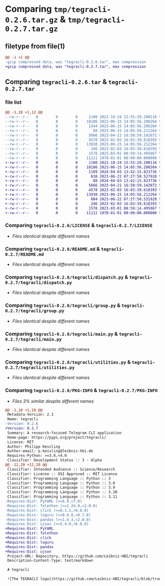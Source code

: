 # Comparing `tmp/tegracli-0.2.6.tar.gz` & `tmp/tegracli-0.2.7.tar.gz`

## filetype from file(1)

```diff
@@ -1 +1 @@
-gzip compressed data, was "tegracli-0.2.6.tar", max compression
+gzip compressed data, was "tegracli-0.2.7.tar", max compression
```

## Comparing `tegracli-0.2.6.tar` & `tegracli-0.2.7.tar`

### file list

```diff
@@ -1,10 +1,12 @@
--rw-r--r--   0        0        0     1100 2022-10-24 15:55:29.200116 tegracli-0.2.6/LICENSE
--rw-r--r--   0        0        0    10186 2023-06-15 14:05:56.208264 tegracli-0.2.6/README.md
--rw-r--r--   0        0        0     1344 2023-06-15 14:05:56.208264 tegracli-0.2.6/pyproject.toml
--rw-r--r--   0        0        0       88 2023-06-15 14:05:56.212264 tegracli-0.2.6/tegracli/__init__.py
--rw-r--r--   0        0        0     5666 2023-04-21 16:50:59.142072 tegracli-0.2.6/tegracli/dispatch.py
--rw-r--r--   0        0        0     4578 2023-02-03 16:03:39.618393 tegracli-0.2.6/tegracli/group.py
--rw-r--r--   0        0        0    13930 2023-06-15 14:05:56.212264 tegracli-0.2.6/tegracli/main.py
--rw-r--r--   0        0        0      246 2023-02-03 16:03:39.618393 tegracli-0.2.6/tegracli/types.py
--rw-r--r--   0        0        0     1578 2023-03-01 08:59:14.495867 tegracli-0.2.6/tegracli/utilities.py
--rw-r--r--   0        0        0    11211 1970-01-01 00:00:00.000000 tegracli-0.2.6/PKG-INFO
+-rw-r--r--   0        0        0     1100 2022-10-24 15:55:29.200116 tegracli-0.2.7/LICENSE
+-rw-r--r--   0        0        0    10186 2023-06-15 14:05:56.208264 tegracli-0.2.7/README.md
+-rw-r--r--   0        0        0     1109 2024-04-03 13:42:15.823736 tegracli-0.2.7/pyproject.toml
+-rw-r--r--   0        0        0      638 2023-06-22 07:27:50.527928 tegracli-0.2.7/tegracli/Makefile
+-rw-r--r--   0        0        0       88 2024-04-03 13:42:15.823736 tegracli-0.2.7/tegracli/__init__.py
+-rw-r--r--   0        0        0     5666 2023-04-21 16:50:59.142072 tegracli-0.2.7/tegracli/dispatch.py
+-rw-r--r--   0        0        0     4578 2023-02-03 16:03:39.618393 tegracli-0.2.7/tegracli/group.py
+-rw-r--r--   0        0        0    13930 2023-06-15 14:05:56.212264 tegracli-0.2.7/tegracli/main.py
+-rw-r--r--   0        0        0      804 2023-06-22 07:27:50.531928 tegracli-0.2.7/tegracli/make.bat
+-rw-r--r--   0        0        0      246 2023-02-03 16:03:39.618393 tegracli-0.2.7/tegracli/types.py
+-rw-r--r--   0        0        0     1578 2023-03-01 08:59:14.495867 tegracli-0.2.7/tegracli/utilities.py
+-rw-r--r--   0        0        0    11112 1970-01-01 00:00:00.000000 tegracli-0.2.7/PKG-INFO
```

### Comparing `tegracli-0.2.6/LICENSE` & `tegracli-0.2.7/LICENSE`

 * *Files identical despite different names*

### Comparing `tegracli-0.2.6/README.md` & `tegracli-0.2.7/README.md`

 * *Files identical despite different names*

### Comparing `tegracli-0.2.6/tegracli/dispatch.py` & `tegracli-0.2.7/tegracli/dispatch.py`

 * *Files identical despite different names*

### Comparing `tegracli-0.2.6/tegracli/group.py` & `tegracli-0.2.7/tegracli/group.py`

 * *Files identical despite different names*

### Comparing `tegracli-0.2.6/tegracli/main.py` & `tegracli-0.2.7/tegracli/main.py`

 * *Files identical despite different names*

### Comparing `tegracli-0.2.6/tegracli/utilities.py` & `tegracli-0.2.7/tegracli/utilities.py`

 * *Files identical despite different names*

### Comparing `tegracli-0.2.6/PKG-INFO` & `tegracli-0.2.7/PKG-INFO`

 * *Files 3% similar despite different names*

```diff
@@ -1,10 +1,10 @@
 Metadata-Version: 2.1
 Name: tegracli
-Version: 0.2.6
+Version: 0.2.7
 Summary: A research-focused Telegram CLI application
 Home-page: https://pypi.org/project/tegracli/
 License: MIT
 Author: Philipp Kessling
 Author-email: p.kessling@leibniz-hbi.de
 Requires-Python: >=3.8,<4.0
 Classifier: Development Status :: 3 - Alpha
@@ -12,20 +12,20 @@
 Classifier: Intended Audience :: Science/Research
 Classifier: License :: OSI Approved :: MIT License
 Classifier: Programming Language :: Python :: 3
 Classifier: Programming Language :: Python :: 3.8
 Classifier: Programming Language :: Python :: 3.9
 Classifier: Programming Language :: Python :: 3.10
 Classifier: Programming Language :: Python :: 3.11
-Requires-Dist: PyYAML (>=6.0,<7.0)
-Requires-Dist: Telethon (>=1.24.0,<2.0.0)
-Requires-Dist: click (>=8.1.3,<9.0.0)
-Requires-Dist: loguru (>=0.6.0,<0.7.0)
-Requires-Dist: pandas (>=1.4.3,<2.0.0)
-Requires-Dist: ujson (>=5.4.0,<6.0.0)
+Requires-Dist: PyYAML
+Requires-Dist: Telethon
+Requires-Dist: click
+Requires-Dist: loguru
+Requires-Dist: pandas
+Requires-Dist: ujson
 Project-URL: Repository, https://github.com/Leibniz-HBI/tegracli
 Description-Content-Type: text/markdown
 
 # tegracli
 
 ![The TEGRACLI logo](https://github.com/Leibniz-HBI/tegracli/blob/trunk/tegracli.png?raw=true)
```

